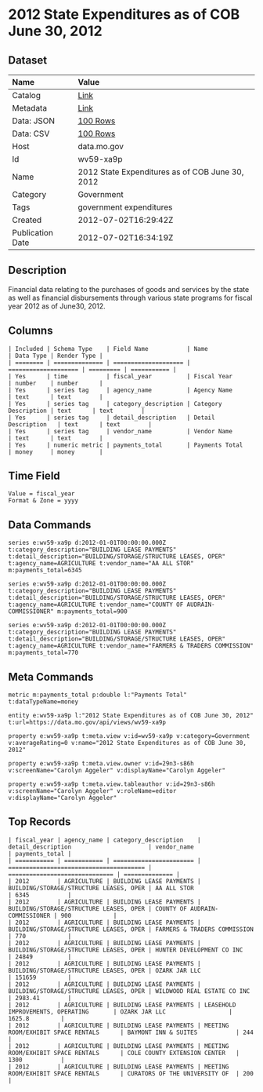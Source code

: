 # 2012 State Expenditures as of COB June 30, 2012

## Dataset

| Name | Value |
| :--- | :---- |
| Catalog | [Link](https://catalog.data.gov/dataset/2012-state-expenditures-as-of-cob-june-30-2012-20487) |
| Metadata | [Link](https://data.mo.gov/api/views/wv59-xa9p) |
| Data: JSON | [100 Rows](https://data.mo.gov/api/views/wv59-xa9p/rows.json?max_rows=100) |
| Data: CSV | [100 Rows](https://data.mo.gov/api/views/wv59-xa9p/rows.csv?max_rows=100) |
| Host | data.mo.gov |
| Id | wv59-xa9p |
| Name | 2012 State Expenditures as of COB June 30, 2012 |
| Category | Government |
| Tags | government expenditures |
| Created | 2012-07-02T16:29:42Z |
| Publication Date | 2012-07-02T16:34:19Z |

## Description

Financial data relating to the purchases of goods and services by the state as well as financial disbursements through various state programs for fiscal year 2012 as of June30, 2012.

## Columns

```ls
| Included | Schema Type    | Field Name           | Name                 | Data Type | Render Type |
| ======== | ============== | ==================== | ==================== | ========= | =========== |
| Yes      | time           | fiscal_year          | Fiscal Year          | number    | number      |
| Yes      | series tag     | agency_name          | Agency Name          | text      | text        |
| Yes      | series tag     | category_description | Category Description | text      | text        |
| Yes      | series tag     | detail_description   | Detail Description   | text      | text        |
| Yes      | series tag     | vendor_name          | Vendor Name          | text      | text        |
| Yes      | numeric metric | payments_total       | Payments Total       | money     | money       |
```

## Time Field

```ls
Value = fiscal_year
Format & Zone = yyyy
```

## Data Commands

```ls
series e:wv59-xa9p d:2012-01-01T00:00:00.000Z t:category_description="BUILDING LEASE PAYMENTS" t:detail_description="BUILDING/STORAGE/STRUCTURE LEASES, OPER" t:agency_name=AGRICULTURE t:vendor_name="AA ALL STOR" m:payments_total=6345

series e:wv59-xa9p d:2012-01-01T00:00:00.000Z t:category_description="BUILDING LEASE PAYMENTS" t:detail_description="BUILDING/STORAGE/STRUCTURE LEASES, OPER" t:agency_name=AGRICULTURE t:vendor_name="COUNTY OF AUDRAIN-COMMISSIONER" m:payments_total=900

series e:wv59-xa9p d:2012-01-01T00:00:00.000Z t:category_description="BUILDING LEASE PAYMENTS" t:detail_description="BUILDING/STORAGE/STRUCTURE LEASES, OPER" t:agency_name=AGRICULTURE t:vendor_name="FARMERS & TRADERS COMMISSION" m:payments_total=770
```

## Meta Commands

```ls
metric m:payments_total p:double l:"Payments Total" t:dataTypeName=money

entity e:wv59-xa9p l:"2012 State Expenditures as of COB June 30, 2012" t:url=https://data.mo.gov/api/views/wv59-xa9p

property e:wv59-xa9p t:meta.view v:id=wv59-xa9p v:category=Government v:averageRating=0 v:name="2012 State Expenditures as of COB June 30, 2012"

property e:wv59-xa9p t:meta.view.owner v:id=29n3-s86h v:screenName="Carolyn Aggeler" v:displayName="Carolyn Aggeler"

property e:wv59-xa9p t:meta.view.tableauthor v:id=29n3-s86h v:screenName="Carolyn Aggeler" v:roleName=editor v:displayName="Carolyn Aggeler"
```

## Top Records

```ls
| fiscal_year | agency_name | category_description    | detail_description                      | vendor_name                    | payments_total | 
| =========== | =========== | ======================= | ======================================= | ============================== | ============== | 
| 2012        | AGRICULTURE | BUILDING LEASE PAYMENTS | BUILDING/STORAGE/STRUCTURE LEASES, OPER | AA ALL STOR                    | 6345           | 
| 2012        | AGRICULTURE | BUILDING LEASE PAYMENTS | BUILDING/STORAGE/STRUCTURE LEASES, OPER | COUNTY OF AUDRAIN-COMMISSIONER | 900            | 
| 2012        | AGRICULTURE | BUILDING LEASE PAYMENTS | BUILDING/STORAGE/STRUCTURE LEASES, OPER | FARMERS & TRADERS COMMISSION   | 770            | 
| 2012        | AGRICULTURE | BUILDING LEASE PAYMENTS | BUILDING/STORAGE/STRUCTURE LEASES, OPER | HUNTER DEVELOPMENT CO INC      | 24849          | 
| 2012        | AGRICULTURE | BUILDING LEASE PAYMENTS | BUILDING/STORAGE/STRUCTURE LEASES, OPER | OZARK JAR LLC                  | 151659         | 
| 2012        | AGRICULTURE | BUILDING LEASE PAYMENTS | BUILDING/STORAGE/STRUCTURE LEASES, OPER | WILDWOOD REAL ESTATE CO INC    | 2983.41        | 
| 2012        | AGRICULTURE | BUILDING LEASE PAYMENTS | LEASEHOLD IMPROVEMENTS, OPERATING       | OZARK JAR LLC                  | 1625.8         | 
| 2012        | AGRICULTURE | BUILDING LEASE PAYMENTS | MEETING ROOM/EXHIBIT SPACE RENTALS      | BAYMONT INN & SUITES           | 244            | 
| 2012        | AGRICULTURE | BUILDING LEASE PAYMENTS | MEETING ROOM/EXHIBIT SPACE RENTALS      | COLE COUNTY EXTENSION CENTER   | 1300           | 
| 2012        | AGRICULTURE | BUILDING LEASE PAYMENTS | MEETING ROOM/EXHIBIT SPACE RENTALS      | CURATORS OF THE UNIVERSITY OF  | 200            | 
```